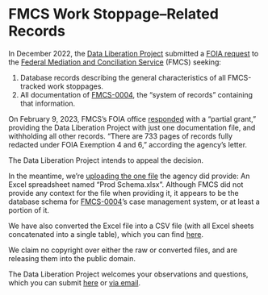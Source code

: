 # FMCS Work Stoppage–Related Records

In December 2022, the [Data Liberation Project](https://www.data-liberation-project.org/) submitted a [FOIA request](https://www.data-liberation-project.org/requests/fmcs-work-stoppages/) to the [Federal Mediation and Conciliation Service](https://www.fmcs.gov/) (FMCS) seeking:

1. Database records describing the general characteristics of all FMCS-tracked work stoppages.
2. All documentation of [FMCS-0004](https://www.federalregister.gov/documents/2022/03/16/2022-05544/privacy-act-of-1974-system-of-records), the “system of records” containing that information.

On February 9, 2023, FMCS’s FOIA office [responded](https://www.documentcloud.org/documents/23622117-2023-02-09-foia-partial-grant) with a “partial grant,” providing the Data Liberation Project with just one documentation file, and withholding all other records. “There are 733 pages of records fully redacted under FOIA Exemption 4 and 6,” according the agency’s letter.

The Data Liberation Project intends to appeal the decision.

In the meantime, we’re [uploading the one file](schema/raw/) the agency did provide: An Excel spreadsheet named “Prod Schema.xlsx”. Although FMCS did not provide any context for the file when providing it, it appears to be the database schema for [FMCS-0004](https://www.federalregister.gov/documents/2022/03/16/2022-05544/privacy-act-of-1974-system-of-records)’s case management system, or at least a portion of it.

We have also converted the Excel file into a CSV file (with all Excel sheets concatenated into a single table), which you can find [here](schema/converted/prod-schema.csv). 

We claim no copyright over either the raw or converted files, and are releasing them into the public domain.

The Data Liberation Project welcomes your observations and questions, which you can submit [here](https://github.com/data-liberation-project/fmcs-work-stoppage-records/discussions) or [via email](https://www.data-liberation-project.org/contact/).
